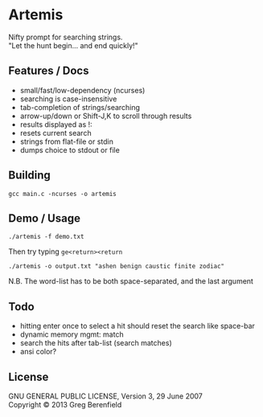 # Artemis

Nifty prompt for searching strings.  
"Let the hunt begin... and end quickly!"

## Features / Docs

* small/fast/low-dependency (ncurses)
* searching is case-insensitive
* tab-completion of strings/searching
* arrow-up/down or Shift-J,K to scroll through results
* results displayed as !: <chosen strings>
* <space> resets current search
* strings from flat-file or stdin
* dumps choice to stdout or file

## Building

    gcc main.c -ncurses -o artemis

## Demo / Usage

    ./artemis -f demo.txt
Then try typing `ge<return><return`

    ./artemis -o output.txt "ashen benign caustic finite zodiac"
N.B. The word-list has to be both space-separated, and the last argument

## Todo

* hitting enter once to select a hit should reset the search like
  space-bar
* dynamic memory mgmt: match
* search the hits after tab-list (search matches)
* ansi color?

## License

GNU GENERAL PUBLIC LICENSE, Version 3, 29 June 2007  
Copyright © 2013 Greg Berenfield
